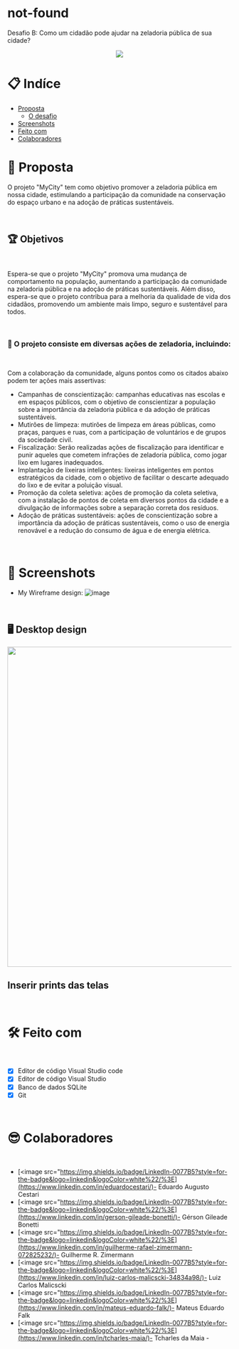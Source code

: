 # not-found
Desafio B: Como um cidadão pode ajudar na zeladoria pública de sua cidade?

<p align="center">
  <image
  src="https://img.shields.io/github/languages/count/more-devs-2-blu/not-found"
  />
</p>

# 📋 Indíce

- [Proposta](#id01)
  - [O desafio](#id01.1)
- [Screenshots](#id02)
- [Feito com](#id03)
- [Colaboradores](#id04)

# 🚀 Proposta <a name="id01"></a>

O projeto "MyCity" tem como objetivo promover a zeladoria pública em nossa cidade, estimulando a participação da comunidade na conservação do espaço urbano e na adoção de práticas sustentáveis.

<br />

## 🏆 Objetivos <a name="id01.1"></a>

<br />

Espera-se que o projeto "MyCity" promova uma mudança de comportamento na população, aumentando a participação da comunidade na zeladoria pública e na adoção de práticas sustentáveis. Além disso, espera-se que o projeto contribua para a melhoria da qualidade de vida dos cidadãos, promovendo um ambiente mais limpo, seguro e sustentável para todos.

<br />

### 🎯 O projeto consiste em diversas ações de zeladoria, incluindo: <a name="id01.1.1"></a>

<br />

Com a colaboração da comunidade, alguns pontos como os citados abaixo podem ter ações mais assertivas:

- Campanhas de conscientização: campanhas educativas nas escolas e em espaços públicos, com o objetivo de conscientizar a população sobre a importância da zeladoria pública e da adoção de práticas sustentáveis.
- Mutirões de limpeza: mutirões de limpeza em áreas públicas, como praças, parques e ruas, com a participação de voluntários e de grupos da sociedade civil.
- Fiscalização: Serão realizadas ações de fiscalização para identificar e punir aqueles que cometem infrações de zeladoria pública, como jogar lixo em lugares inadequados.
- Implantação de lixeiras inteligentes: lixeiras inteligentes em pontos estratégicos da cidade, com o objetivo de facilitar o descarte adequado do lixo e de evitar a poluição visual.
- Promoção da coleta seletiva: ações de promoção da coleta seletiva, com a instalação de pontos de coleta em diversos pontos da cidade e a divulgação de informações sobre a separação correta dos resíduos.
- Adoção de práticas sustentáveis: ações de conscientização sobre a importância da adoção de práticas sustentáveis, como o uso de energia renovável e a redução do consumo de água e de energia elétrica.

<br />

# :camera_flash: Screenshots <a name="id02"></a>

- My Wireframe design: ![image](https://user-images.githubusercontent.com/77354425/225166757-e5633043-8763-4452-ad5d-9f7b51e3483a.png)
<br />

## :desktop_computer: Desktop design

<p  align="center"><img width="720px" src="./presentation/desktop.png" align="center"></img></p>

## Inserir prints das telas

<br />

# 🛠 Feito com <a name="id04"></a>

<br />

- [x] Editor de código Visual Studio code
- [x] Editor de código Visual Studio
- [x] Banco de dados SQLite
- [x] Git

<br />

# 😎 Colaboradores <a name="id04"></a>

<br />

- [<image src="https://img.shields.io/badge/LinkedIn-0077B5?style=for-the-badge&logo=linkedin&logoColor=white%22/%3E](https://www.linkedin.com/in/eduardocestari/)- Eduardo Augusto Cestari
- [<image src="https://img.shields.io/badge/LinkedIn-0077B5?style=for-the-badge&logo=linkedin&logoColor=white%22/%3E](https://www.linkedin.com/in/gerson-gileade-bonetti/)- Gérson Gileade Bonetti
- [<image src="https://img.shields.io/badge/LinkedIn-0077B5?style=for-the-badge&logo=linkedin&logoColor=white%22/%3E](https://www.linkedin.com/in/guilherme-rafael-zimermann-072825232/)- Guilherme R. Zimermann 
- [<image src="https://img.shields.io/badge/LinkedIn-0077B5?style=for-the-badge&logo=linkedin&logoColor=white%22/%3E](https://www.linkedin.com/in/luiz-carlos-malicscki-34834a98/)- Luiz Carlos Malicscki 
- [<image src="https://img.shields.io/badge/LinkedIn-0077B5?style=for-the-badge&logo=linkedin&logoColor=white%22/%3E](https://www.linkedin.com/in/mateus-eduardo-falk/)-  Mateus Eduardo Falk 
- [<image src="https://img.shields.io/badge/LinkedIn-0077B5?style=for-the-badge&logo=linkedin&logoColor=white%22/%3E](https://www.linkedin.com/in/tcharles-maia/)- Tcharles da Maia -
